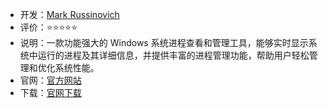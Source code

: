 - 开发：[Mark Russinovich](https://learn.microsoft.com/zh-cn/archive/blogs/markrussinovich/)
- 评价：⭐⭐⭐⭐⭐
- 说明：一款功能强大的 Windows 系统进程查看和管理工具，能够实时显示系统中运行的进程及其详细信息，并提供丰富的进程管理功能，帮助用户轻松管理和优化系统性能。
- 官网：[官方网站](https://learn.microsoft.com/en-us/sysinternals/)
- 下载：[官网下载](https://download.sysinternals.com/files/ProcessExplorer.zip) 